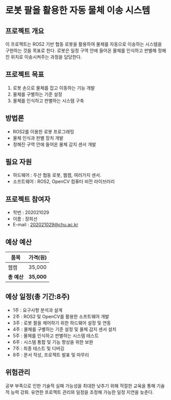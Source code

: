 # 로봇 팔을 활용한 자동 물체 이송 시스템

## 프로젝트 개요

이 프로젝트는 ROS2 기반 협동 로봇을 활용하여 물체를 자동으로 이송하는 시스템을 구현하는 것을 목표로 한다. 로봇은 일정 구역 안에 들어온 물체를 인식하고 판별해 정해진 위치로 이송시켜주는 과정을 담당한다.

## 프로젝트 목표

1. 로봇 손으로 물체를 잡고 이동하는 기능 개발
2. 물체를 구별하는 기준 설정
3. 물체를 인식하고 판별하는 시스템 구축

## 방법론

- ROS2를 이용한 로봇 프로그래밍
- 물체 인식과 판별 장치 개발
- 정해진 구역 안에 들어온 물체 감지 센서 개발

## 필요 자원

- 하드웨어 : 두산 협동 로봇, 웹캠, 여러가지 센서.
- 소프트웨어 : ROS2, OpenCV 컴퓨터 비전 라이브러리

## 프로젝트 참여자
- 학번 : 202021029
- 이름 : 장희선
- E-mail : 202021029@chu.ac.kr

## 예상 예산

|품목  | 가격(원)|
| ---- | ----- |
| 웹캠 | 35,000 |
| **총 예산** | **35,000** |

## 예상 일정(총 기간:8주)

- 1주 : 요구사항 분석과 설계
- 2주 : ROS2 및 OpenCV를 활용한 소프트웨어 개발
- 3주 : 로봇 팔을 제어하기 위한 하드웨어 설정 및 연동
- 4주 : 물체를 구별하는 기준 설정 및 물체 감지 센서 설치
- 5주 : 물체를 인식하고 판별하는 시스템 테스트
- 6주 : 시스템 통합 및 기능 향상을 위한 보완
- 7주 : 최종 테스트 및 디버깅
- 8주 : 문서 작성, 프로젝트 발표 및 마무리

## 위험관리

공부 부족으로 인한 기술적 실패 가능성을 최대한 낮추기 위해 적절한 교육을 통해 기술적 능력 강화. 유연한 프로젝트 관리와 일정을 조정해 가능한 일정 지연을 늦춘다.
